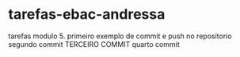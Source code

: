 # tarefas-ebac-andressa
tarefas modulo 5.
primeiro exemplo de commit e push no repositorio
segundo commit
TERCEIRO COMMIT
quarto commit


